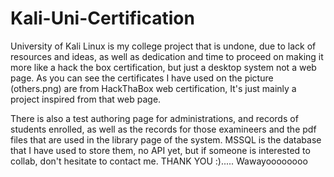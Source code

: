 # Kali-Uni-Certification

University of Kali Linux is my college project that is undone, due to lack of resources and ideas, as well as dedication and time to proceed on making it more like a hack the box certification, but just a desktop system not a web page. As you can see the certificates I have used on the picture (others.png) are from HackThaBox web certification, It's just mainly a project inspired from that web page.

There is also a test authoring page for administrations, and records of students enrolled, as well as the records for those examineers and the pdf files that are used in the library page of the system. MSSQL is the database that I have used to store them, no API yet, but if someone is interested to collab, don't hesitate to contact me. THANK YOU :)..... Wawayoooooooo
